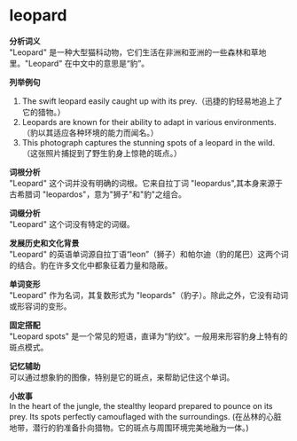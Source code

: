 # leopard

**分析词义**  
"Leopard" 是一种大型猫科动物，它们生活在非洲和亚洲的一些森林和草地里。"Leopard" 在中文中的意思是“豹”。

  

**列举例句**

  

1.  The swift leopard easily caught up with its prey.（迅捷的豹轻易地追上了它的猎物。）
2.  Leopards are known for their ability to adapt in various environments.（豹以其适应各种环境的能力而闻名。）
3.  This photograph captures the stunning spots of a leopard in the wild.（这张照片捕捉到了野生豹身上惊艳的斑点。）

  

**词根分析**  
"Leopard" 这个词并没有明确的词根。它来自拉丁词 "leopardus",其本身来源于古希腊词 "leopardos"，意为"狮子"和"豹"之组合。

  

**词缀分析**  
"Leopard" 这个词没有特定的词缀。

  

**发展历史和文化背景**  
"Leopard" 的英语单词源自拉丁语“leon”（狮子）和帕尔迪（豹的尾巴）这两个词的结合。豹在许多文化中都象征着力量和隐蔽。

  

**单词变形**  
"Leopard" 作为名词，其复数形式为 "leopards"（豹子）。除此之外，它没有动词或形容词的变形。

  

**固定搭配**  
"Leopard spots" 是一个常见的短语，直译为“豹纹”。一般用来形容豹身上特有的斑点模式。

  

**记忆辅助**  
可以通过想象豹的图像，特别是它的斑点，来帮助记住这个单词。

  

**小故事**  
In the heart of the jungle, the stealthy leopard prepared to pounce on its prey. Its spots perfectly camouflaged with the surroundings. (在丛林的心脏地带，潜行的豹准备扑向猎物。它的斑点与周围环境完美地融为一体。)
